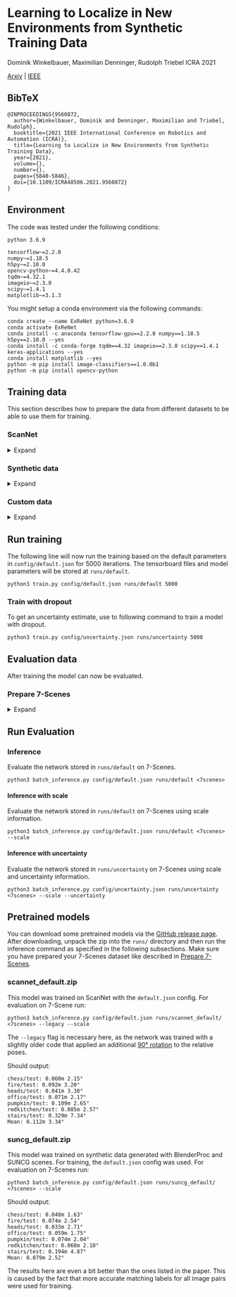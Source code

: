 # Learning to Localize in New Environments from Synthetic Training Data

Dominik Winkelbauer, Maximilian Denninger, Rudolph Triebel
ICRA 2021

[Arxiv](https://arxiv.org/abs/2011.04539) | [IEEE](https://ieeexplore.ieee.org/abstract/document/9560872/)

## BibTeX

```
@INPROCEEDINGS{9560872,
  author={Winkelbauer, Dominik and Denninger, Maximilian and Triebel, Rudolph},
  booktitle={2021 IEEE International Conference on Robotics and Automation (ICRA)}, 
  title={Learning to Localize in New Environments from Synthetic Training Data}, 
  year={2021},
  volume={},
  number={},
  pages={5840-5846},
  doi={10.1109/ICRA48506.2021.9560872}
}
```

## Environment

The code was tested under the following conditions:

```
python 3.6.9

tensorflow~=2.2.0
numpy~=1.18.5
h5py~=2.10.0
opencv-python~=4.4.0.42
tqdm~=4.32.1
imageio~=2.3.0
scipy~=1.4.1
matplotlib~=3.1.3
```

You might setup a conda environment via the following commands:
```
conda create --name ExReNet python=3.6.9
conda activate ExReNet
conda install -c anaconda tensorflow-gpu==2.2.0 numpy==1.18.5 h5py==2.10.0 --yes
conda install -c conda-forge tqdm==4.32 imageio==2.3.0 scipy==1.4.1 keras-applications --yes
conda install matplotlib --yes
python -m pip install image-classifiers==1.0.0b1
python -m pip install opencv-python
```

## Training data

This section describes how to prepare the data from different datasets to be able to use them for training.

### ScanNet

<details><summary>Expand</summary>
<p>

#### Download

Download ScanNet v2 dataset, only `.sens` and `.txt` files are required.

#### Extract images from .sens files

This will extract the single frames from the `.sens` files and store them as images (we hereby only use every 10th frame).

```
python3 external/scannet/batch.py <scannet>/scans
python3 external/scannet/batch.py <scannet>/scans_test
```

#### Resize and project images

Now the images are resized to the resolution `128x128` and a border is added to simulate a focal length `530`.
Depth images are resized in the same way and are stored as `.raw` binary files.

```
python3 data/ScanNet_resize.py <scannet>/scans 128 530
python3 data/ScanNet_resize.py <scannet>/scans_test 128 530
```

#### Calculate intersection measures

In this step we calculate for all combinations of frames from a scene how much they intersect.

```
python3 data/ScanNet_build_ious.py <scannet>/scans
python3 data/ScanNet_build_ious.py <scannet>/scans_test
```

#### Build pairs

Based on these intersections, now pairs are formed and listed in the specified text files.

```
python3 data/ScanNet_build_pairs.py <scannet>/scans <scannet>/pairs_d0.6_a30.txt
python3 data/ScanNet_build_pairs.py <scannet>/scans_test <scannet>/pairs_test_d0.6_a30.txt
```

#### Shuffle pairs

In the last step the pairs are now shuffled

```
python3 data/shuffle_pairs.py <scannet>/pairs_d0.6_a30.txt
python3 data/shuffle_pairs.py <scannet>/pairs_test_d0.6_a30.txt
```

#### Set paths in config file

To make use of the data during training, set the following lines in `config/default.json`:
```
    "train_pair_file": "<scannet>/pairs_d0.6_a30_shuffle.txt",
    "val_pair_file": "<scannet>/pairs_test_d0.6_a30_shuffle.txt",
    "train_data_path": "<scannet>/scans_128",
    "val_data_path": "<scannet>/scans_test_128"
```

</p>
</details>

### Synthetic data

<details><summary>Expand</summary>
<p>
In this section the procedure is described how to generate training data via BlenderProc and SUNCG.

#### Generate data

Download BlenderProc from https://github.com/DLR-RM/BlenderProc

Copy custom modules
```
cp data/PairwiseSuncgCameraSampler.py <BlenderProc>/src/camera/
cp data/Mixed3d.py <BlenderProc>/src/provider/sampler/
```

In BlenderProc root:

```
python run.py <ExReNet>/data/blenderproc_config_dense_pairs.yaml <house.json> <output_dir>/<house_id>
```

Here `<house.json>` should point to one `house.json` file in the SUNCG dataset and `<output_dir>/<house_id>` sets the output path.
Do this step multiple time for different houses until enough training data has been collected.
Then split the output directories into `<synth_dir>/suncg` and `<synth_dir>/suncg_test`

#### Calculate intersection measures

In this step we calculate for all combinations of frames from a scene how much they intersect.

```
python3 data/Suncg_build_ious.py <synth_dir>/suncg
python3 data/Suncg_build_ious.py <synth_dir>/suncg_test
```

#### Collect pairs

Based on these intersections, now pairs are formed and listed in the specified text files.

```
python3 data/Suncg_build_pairs.py <synth_dir>/suncg <synth_dir>/train_pairs.txt
python3 data/Suncg_build_pairs.py <synth_dir>/suncg_test <synth_dir>/test_pairs.txt
```

#### Shuffle pairs

In the last step the pairs are now shuffled

```
python3 data/shuffle_pairs.py <synth_dir>/train_pairs.txt
python3 data/shuffle_pairs.py <synth_dir>/test_pairs.txt
```

#### Set paths in config file

To make use of the data during training, set the following lines in `config/default.json`:
```
    "train_pair_file": "<synth_dir>/train_pairs.txt",
    "val_pair_file": "<synth_dir>/test_pairs.txt",
    "train_data_path": "<synth_dir>/suncg",
    "val_data_path": "<synth_dir>/suncg_test"
```

</rel_path>
</details>

### Custom data

<details><summary>Expand</summary>
<p>

The training data should have the following data structure:
```
data/
data/images
data/images/1790.jpg
data/images/1790.raw
data/images/...
data/pairs.txt
data/pairs_val.txt
```

- `data/images/1790.jpg` one image, jpg, should be already in 128x128
- `data/images/1790.raw` a binary file (readable by `tf.io.read_file`) containing the depth image in float32 with shape [128, 128].
- `data/pairs.txt` lists all images pairs that should be used for training, one row describes one pair / training sample
- `data/pairs_val.txt` lists all images pairs that should be used for validation, one row describes one pair / val sample


Structure of a row in the pairs text files:

```
<rel_path img1> <rel_path img2> <row-wise 4x4 t-mat pose img1> <row-wise 4x4 t-mat pose img2> <fx> <fy> <cx> <cy>
```

The pairs should already be shuffled!

Example:

```
1790.jpg 1740.jpg -0.998281 0.002259 -0.058561 5.117176 0.048069 0.603176 -0.796158 5.589637 0.033524 -0.797605 -0.602248 1.204097 0.0 0.0 0.0 1.0 -0.860071 0.235089 -0.452781 4.913857 0.510174 0.395488 -0.763749 5.435265 -0.00048 -0.887875 -0.460084 1.257236 0.0 0.0 0.0 1.0 577.870605 577.870605 319.5 239.5
```

The poses are represented as a transformation matrix mapping points from the camera frame to the world frame.
The camera frame is defined as Y up, -Z forward, X right.

In the `.json` training config set the paths to your custom training data:
```
    "train_pair_file": "data/pairs.txt",
    "val_pair_file": "data/pairs_val.txt",
    "train_data_path": "data/images",
    "val_data_path": "data/images"
```

The images for train and val can also be stored in different directories.

</rel_path>
</details>

## Run training

The following line will now run the training based on the default parameters in `config/default.json` for 5000 iterations.
The tensorboard files and model parameters will be stored at `runs/default`.

```
python3 train.py config/default.json runs/default 5000
```

### Train with dropout

To get an uncertainty estimate, use to following command to train a model with dropout.

```
python3 train.py config/uncertainty.json runs/uncertainty 5000
```

## Evaluation data

After training the model can now be evaluated.

### Prepare 7-Scenes

<details><summary>Expand</summary>
<p>

#### Download 7-scenes

Download and unpack the 7-Scenes data set from https://www.microsoft.com/en-us/research/project/rgb-d-dataset-7-scenes/.

#### Convert to hdf5

The following script now prepares RGB and poses of each frame and stores them into .hdf5 files.
`<7scenes>` should point to your 7-Scenes copy.

```
python3 data/7scenes_to_hdf5.py <7scenes>
```

</p>
</details>

## Run Evaluation

### Inference 

Evaluate the network stored in `runs/default` on 7-Scenes. 

```
python3 batch_inference.py config/default.json runs/default <7scenes> 
```

#### Inference with scale

Evaluate the network stored in `runs/default` on 7-Scenes using scale information.

```
python3 batch_inference.py config/default.json runs/default <7scenes> --scale
```

#### Inference with uncertainty

Evaluate the network stored in `runs/uncertainty` on 7-Scenes using scale and uncertainty information.

```
python3 batch_inference.py config/uncertainty.json runs/uncertainty <7scenes> --scale --uncertainty
```

## Pretrained models

You can download some pretrained models via the [GitHub release page](https://github.com/DLR-RM/ExReNet/releases).
After downloading, unpack the zip into the `runs/` directory and then run the inference command as specified in the following subsections.
Make sure you have prepared your 7-Scenes dataset like described in [Prepare 7-Scenes](https://github.com/DLR-RM/ExReNet#prepare-7-scenes).

### scannet_default.zip

This model was trained on ScanNet with the `default.json` config.
For evaluation on 7-Scene run:

```
python3 batch_inference.py config/default.json runs/scannet_default/ <7scenes> --legacy --scale
```

The `--legacy` flag is necessary here, as the network was trained with a slightly older code that applied an additional [90° rotation](https://github.com/DLR-RM/ExReNet/blob/main/src/data/Data.py#L107) to the relative poses.

Should output:

```
chess/test: 0.060m 2.15°
fire/test: 0.092m 3.20°
heads/test: 0.041m 3.30°
office/test: 0.071m 2.17°
pumpkin/test: 0.109m 2.65°
redkitchen/test: 0.085m 2.57°
stairs/test: 0.329m 7.34°
Mean: 0.112m 3.34°
```

### suncg_default.zip

This model was trained on synthetic data generated with BlenderProc and SUNCG scenes. 
For training, the `default.json` config was used.
For evaluation on 7-Scenes run:

```
python3 batch_inference.py config/default.json runs/suncg_default/ <7scenes> --scale
```

Should output:

```
chess/test: 0.048m 1.63°
fire/test: 0.074m 2.54°
heads/test: 0.033m 2.71°
office/test: 0.059m 1.75°
pumpkin/test: 0.074m 2.04°
redkitchen/test: 0.068m 2.10°
stairs/test: 0.194m 4.87°
Mean: 0.079m 2.52°
```

The results here are even a bit better than the ones listed in the paper.
This is caused by the fact that more accurate matching labels for all image pairs were used for training.
